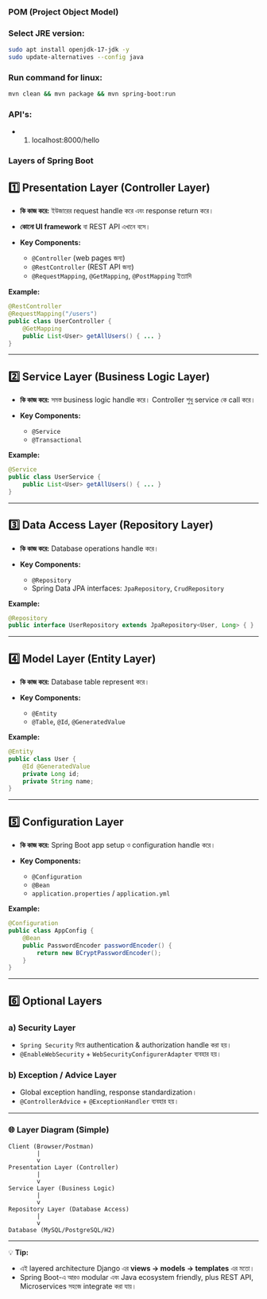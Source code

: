 ### POM (Project Object Model)


### Select JRE version:

```bash
sudo apt install openjdk-17-jdk -y
sudo update-alternatives --config java
```

### Run command for linux:

```bash
mvn clean && mvn package && mvn spring-boot:run
```

### API's:
- 1. localhost:8000/hello

### Layers of Spring Boot

## 1️⃣ Presentation Layer (Controller Layer)

* **কি কাজ করে:**
  ইউজারের request handle করে এবং response return করে।
* **কোনো UI framework** বা REST API এখানে বসে।
* **Key Components:**

  * `@Controller` (web pages জন্য)
  * `@RestController` (REST API জন্য)
  * `@RequestMapping`, `@GetMapping`, `@PostMapping` ইত্যাদি

**Example:**

```java
@RestController
@RequestMapping("/users")
public class UserController {
    @GetMapping
    public List<User> getAllUsers() { ... }
}
```

---

## 2️⃣ Service Layer (Business Logic Layer)

* **কি কাজ করে:**
  সমস্ত business logic handle করে। Controller শুধু service কে call করে।
* **Key Components:**

  * `@Service`
  * `@Transactional`

**Example:**

```java
@Service
public class UserService {
    public List<User> getAllUsers() { ... }
}
```

---

## 3️⃣ Data Access Layer (Repository Layer)

* **কি কাজ করে:** Database operations handle করে।
* **Key Components:**

  * `@Repository`
  * Spring Data JPA interfaces: `JpaRepository`, `CrudRepository`

**Example:**

```java
@Repository
public interface UserRepository extends JpaRepository<User, Long> { }
```

---

## 4️⃣ Model Layer (Entity Layer)

* **কি কাজ করে:** Database table represent করে।
* **Key Components:**

  * `@Entity`
  * `@Table`, `@Id`, `@GeneratedValue`

**Example:**

```java
@Entity
public class User {
    @Id @GeneratedValue
    private Long id;
    private String name;
}
```

---

## 5️⃣ Configuration Layer

* **কি কাজ করে:** Spring Boot app setup ও configuration handle করে।
* **Key Components:**

  * `@Configuration`
  * `@Bean`
  * `application.properties` / `application.yml`

**Example:**

```java
@Configuration
public class AppConfig {
    @Bean
    public PasswordEncoder passwordEncoder() {
        return new BCryptPasswordEncoder();
    }
}
```

---

## 6️⃣ Optional Layers

### a) Security Layer

* `Spring Security` দিয়ে authentication & authorization handle করা হয়।
* `@EnableWebSecurity` + `WebSecurityConfigurerAdapter` ব্যবহার হয়।

### b) Exception / Advice Layer

* Global exception handling, response standardization।
* `@ControllerAdvice` + `@ExceptionHandler` ব্যবহার হয়।

---

### 🌐 Layer Diagram (Simple)

```
Client (Browser/Postman)
        |
        v
Presentation Layer (Controller)
        |
        v
Service Layer (Business Logic)
        |
        v
Repository Layer (Database Access)
        |
        v
Database (MySQL/PostgreSQL/H2)
```

---

💡 **Tip:**

* এই layered architecture Django এর **views → models → templates** এর মতো।
* Spring Boot-এ আরও modular এবং Java ecosystem friendly, plus REST API, Microservices সহজে integrate করা যায়।

